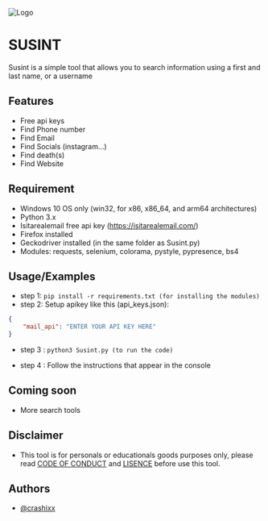 ![Logo](https://imgur.com/cemwggZ.png)


# SUSINT
Susint is a simple tool that allows you to search information using a first and last name, or a username

## Features
- Free api keys 
- Find Phone number
- Find Email
- Find Socials (instagram...)
- Find death(s)
- Find Website

## Requirement
- Windows 10 OS only (win32, for x86, x86_64, and arm64 architectures)
- Python 3.x 
- Isitarealemail free api key (https://isitarealemail.com/)
- Firefox installed
- Geckodriver installed (in the same folder as Susint.py)
- Modules: requests, selenium, colorama, pystyle, pypresence, bs4




## Usage/Examples

- step 1: ```pip install -r requirements.txt (for installing the modules)```
- step 2:  Setup apikey like this  (api_keys.json):
```json
{
    "mail_api": "ENTER YOUR API KEY HERE"
}
```
- step 3 : ```python3 Susint.py (to run the code)```

- step 4 : Follow the instructions that appear in the console

## Coming soon 
- More search tools

## Disclaimer 
- This tool is for personals or educationals goods purposes only, please read [CODE OF CONDUCT](https://github.com/crashixx/Susint/blob/main/CODE_OF_CONDUCT.md) and [LISENCE](https://github.com/crashixx/Susint/blob/main/Susint_license) before use this tool.
## Authors

- [@crashixx](https://www.github.com/crashixx)

